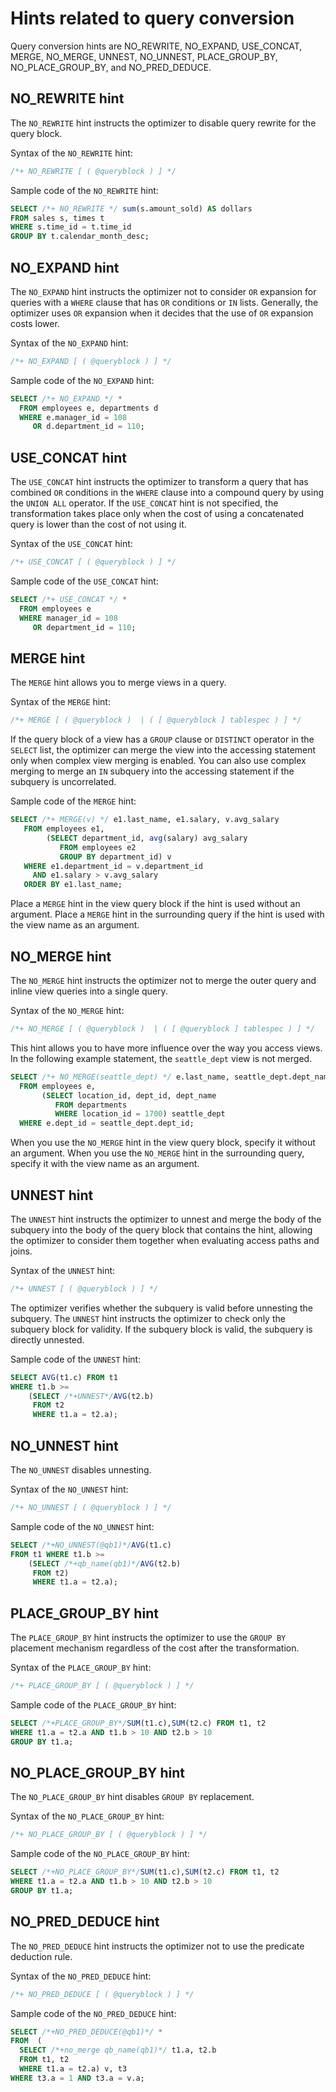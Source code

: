 # Hints related to query conversion

Query conversion hints are NO_REWRITE, NO_EXPAND, USE_CONCAT, MERGE, NO_MERGE, UNNEST, NO_UNNEST, PLACE_GROUP_BY, NO_PLACE_GROUP_BY, and NO_PRED_DEDUCE.

## NO_REWRITE hint

The `NO_REWRITE` hint instructs the optimizer to disable query rewrite for the query block.

Syntax of the `NO_REWRITE` hint:

```sql
/*+ NO_REWRITE [ ( @queryblock ) ] */
```

Sample code of the `NO_REWRITE` hint:

```sql
SELECT /*+ NO_REWRITE */ sum(s.amount_sold) AS dollars
FROM sales s, times t
WHERE s.time_id = t.time_id
GROUP BY t.calendar_month_desc;
```

## NO_EXPAND hint

The `NO_EXPAND` hint instructs the optimizer not to consider `OR` expansion for queries with a `WHERE` clause that has `OR` conditions or `IN` lists. Generally, the optimizer uses `OR` expansion when it decides that the use of `OR` expansion costs lower.

Syntax of the `NO_EXPAND` hint:

```sql
/*+ NO_EXPAND [ ( @queryblock ) ] */
```

Sample code of the `NO_EXPAND` hint:

```sql
SELECT /*+ NO_EXPAND */ *
  FROM employees e, departments d
  WHERE e.manager_id = 108
     OR d.department_id = 110;
```

## USE_CONCAT hint

The `USE_CONCAT` hint instructs the optimizer to transform a query that has combined `OR` conditions in the `WHERE` clause into a compound query by using the `UNION ALL` operator. If the `USE_CONCAT` hint is not specified, the transformation takes place only when the cost of using a concatenated query is lower than the cost of not using it.

Syntax of the `USE_CONCAT` hint:

```sql
/*+ USE_CONCAT [ ( @queryblock ) ] */
```

Sample code of the `USE_CONCAT` hint:

```sql
SELECT /*+ USE_CONCAT */ *
  FROM employees e
  WHERE manager_id = 108
     OR department_id = 110;
```

## MERGE hint

The `MERGE` hint allows you to merge views in a query.

Syntax of the `MERGE` hint:

```sql
/*+ MERGE [ ( @queryblock )  | ( [ @queryblock ] tablespec ) ] */
```

If the query block of a view has a `GROUP` clause or `DISTINCT` operator in the `SELECT` list, the optimizer can merge the view into the accessing statement only when complex view merging is enabled. You can also use complex merging to merge an `IN` subquery into the accessing statement if the subquery is uncorrelated.

Sample code of the `MERGE` hint:

```sql
SELECT /*+ MERGE(v) */ e1.last_name, e1.salary, v.avg_salary
   FROM employees e1,
        (SELECT department_id, avg(salary) avg_salary
           FROM employees e2
           GROUP BY department_id) v
   WHERE e1.department_id = v.department_id
     AND e1.salary > v.avg_salary
   ORDER BY e1.last_name;
```

Place a `MERGE` hint in the view query block if the hint is used without an argument. Place a `MERGE` hint in the surrounding query if the hint is used with the view name as an argument.

## NO_MERGE hint

The `NO_MERGE` hint instructs the optimizer not to merge the outer query and inline view queries into a single query.

Syntax of the `NO_MERGE` hint:

```sql
/*+ NO_MERGE [ ( @queryblock )  | ( [ @queryblock ] tablespec ) ] */
```

This hint allows you to have more influence over the way you access views. In the following example statement, the `seattle_dept` view is not merged.

```sql
SELECT /*+ NO_MERGE(seattle_dept) */ e.last_name, seattle_dept.dept_name
  FROM employees e,
       (SELECT location_id, dept_id, dept_name
          FROM departments
          WHERE location_id = 1700) seattle_dept
  WHERE e.dept_id = seattle_dept.dept_id;
```

When you use the `NO_MERGE` hint in the view query block, specify it without an argument. When you use the `NO_MERGE` hint in the surrounding query, specify it with the view name as an argument.

## UNNEST hint

The `UNNEST` hint instructs the optimizer to unnest and merge the body of the subquery into the body of the query block that contains the hint, allowing the optimizer to consider them together when evaluating access paths and joins.

Syntax of the `UNNEST` hint:

```sql
/*+ UNNEST [ ( @queryblock ) ] */
```

The optimizer verifies whether the subquery is valid before unnesting the subquery. The `UNNEST` hint instructs the optimizer to check only the subquery block for validity. If the subquery block is valid, the subquery is directly unnested.

Sample code of the `UNNEST` hint:

```sql
SELECT AVG(t1.c) FROM t1
WHERE t1.b >=
    (SELECT /*+UNNEST*/AVG(t2.b)
     FROM t2
     WHERE t1.a = t2.a);
```

## NO_UNNEST hint

The `NO_UNNEST` disables unnesting.

Syntax of the `NO_UNNEST` hint:

```sql
/*+ NO_UNNEST [ ( @queryblock ) ] */
```

Sample code of the `NO_UNNEST` hint:

```sql
SELECT /*+NO_UNNEST(@qb1)*/AVG(t1.c)
FROM t1 WHERE t1.b >=
    (SELECT /*+qb_name(qb1)*/AVG(t2.b)
     FROM t2)
     WHERE t1.a = t2.a);
```

## PLACE_GROUP_BY hint

The `PLACE_GROUP_BY` hint instructs the optimizer to use the `GROUP BY` placement mechanism regardless of the cost after the transformation.

Syntax of the `PLACE_GROUP_BY` hint:

```sql
/*+ PLACE_GROUP_BY [ ( @queryblock ) ] */
```

Sample code of the `PLACE_GROUP_BY` hint:

```sql
SELECT /*+PLACE_GROUP_BY*/SUM(t1.c),SUM(t2.c) FROM t1, t2
WHERE t1.a = t2.a AND t1.b > 10 AND t2.b > 10
GROUP BY t1.a;
```

## NO_PLACE_GROUP_BY hint

The `NO_PLACE_GROUP_BY` hint disables `GROUP BY` replacement.

Syntax of the `NO_PLACE_GROUP_BY` hint:

```sql
/*+ NO_PLACE_GROUP_BY [ ( @queryblock ) ] */
```

Sample code of the `NO_PLACE_GROUP_BY` hint:

```sql
SELECT /*+NO_PLACE_GROUP_BY*/SUM(t1.c),SUM(t2.c) FROM t1, t2
WHERE t1.a = t2.a AND t1.b > 10 AND t2.b > 10
GROUP BY t1.a;
```

## NO_PRED_DEDUCE hint

The `NO_PRED_DEDUCE` hint instructs the optimizer not to use the predicate deduction rule.

Syntax of the `NO_PRED_DEDUCE` hint:

```sql
/*+ NO_PRED_DEDUCE [ ( @queryblock ) ] */
```

Sample code of the `NO_PRED_DEDUCE` hint:

```sql
SELECT /*+NO_PRED_DEDUCE(@qb1)*/ *
FROM  (
  SELECT /*+no_merge qb_name(qb1)*/ t1.a, t2.b
  FROM t1, t2
  WHERE t1.a = t2.a) v, t3
WHERE t3.a = 1 AND t3.a = v.a;
```
